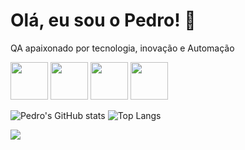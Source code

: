 # Olá, eu sou o Pedro! 👋  
QA apaixonado por tecnologia, inovação e Automação

<p align="left">
  <img src="https://cdn.jsdelivr.net/gh/devicons/devicon@latest/icons/cypressio/cypressio-original.svg" width="60" height="60" />
  <img src="https://cdn.jsdelivr.net/gh/devicons/devicon@latest/icons/postman/postman-original.svg" width="60" height="60" />
  <img src="https://cdn.jsdelivr.net/gh/devicons/devicon@latest/icons/postgresql/postgresql-original-wordmark.svg" width="60" height="60" />
  <img src="https://cdn.jsdelivr.net/gh/devicons/devicon@latest/icons/javascript/javascript-original.svg" width="60" height="60" />
</p>

![Pedro's GitHub stats](https://github-readme-stats.vercel.app/api?username=pedrosenna1&show_icons=true&theme=radical&height=400)
![Top Langs](https://github-readme-stats.vercel.app/api/top-langs/?username=pedrosenna1&layout=compact&theme=radical&height=400)


<a href="https://linkedin.com/in/pedro-senna-dias" target="_blank">
  <img src="https://img.shields.io/badge/-LinkedIn-blue?style=for-the-badge&logo=linkedin&logoColor=white">
</a>



<!--
**pedrosenna1/pedrosenna1** is a ✨ _special_ ✨ repository because its `README.md` (this file) appears on your GitHub profile.

Here are some ideas to get you started:

- 🔭 I’m currently working on ...
- 🌱 I’m currently learning ...
- 👯 I’m looking to collaborate on ...
- 🤔 I’m looking for help with ...
- 💬 Ask me about ...
- 📫 How to reach me: ...
- 😄 Pronouns: ...
- ⚡ Fun fact: ...
-->
